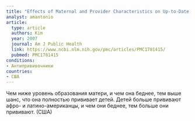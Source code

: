 ```yaml
---
title: "Effects of Maternal and Provider Characteristics on Up-to-Date Immunization Status of Children Aged 19 to 35 Months"
analyst: amantonio
article:
  type: article
  authors: Kim
  year: 2007
  journal: Am J Public Health
  link: https://www.ncbi.nlm.nih.gov/pmc/articles/PMC1781415/
  pubmed: PMC1781415
conditions:
- Антипрививочники
countries:
- США
---
```


Чем ниже уровень образования матери, и чем она беднее, тем выше шанс, что она полностью прививает детей.
Детей больше прививают афро- и латино-американцы, и чем они беднее, тем больше они прививают. (США)
